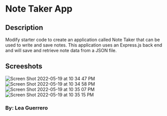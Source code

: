 # Note Taker App

## Description

Modify starter code to create an application called Note Taker that can be used to write and save notes. This application uses an Express.js back end and will save and retrieve note data from a JSON file.

## Screeshots


![Screen Shot 2022-05-19 at 10 34 47 PM](https://user-images.githubusercontent.com/97196262/169445954-ee0d1981-c687-4d9a-80d9-afcb8f1824b1.png)
![Screen Shot 2022-05-19 at 10 34 58 PM](https://user-images.githubusercontent.com/97196262/169445958-8e84f782-2ddb-4ec3-83ab-115cd58ca605.png)
![Screen Shot 2022-05-19 at 10 35 07 PM](https://user-images.githubusercontent.com/97196262/169445959-e67b4872-4605-46e6-906f-e76325b98399.png)
![Screen Shot 2022-05-19 at 10 35 15 PM](https://user-images.githubusercontent.com/97196262/169445961-0a676bd5-38ce-4098-bf50-84e7d067eef4.png)


### By: Lea Guerrero
